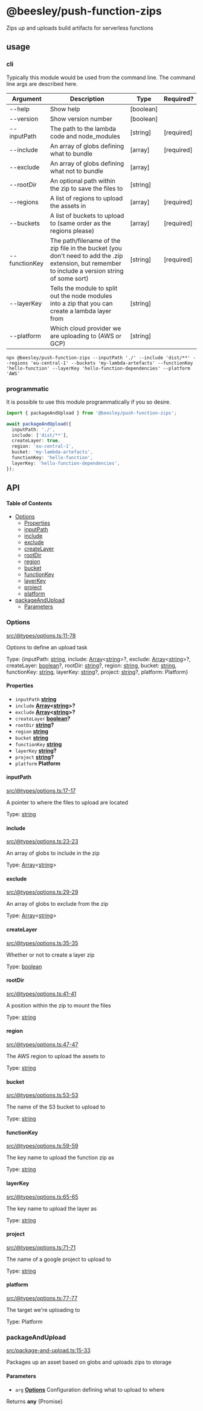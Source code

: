 # @beesley/push-function-zips

Zips up and uploads build artifacts for serverless functions

## usage

### cli

Typically this module would be used from the command line. The command line args are described here.

| Argument      | Description                                                                                                                                       | Type       | Required?   |
| ------------- | ------------------------------------------------------------------------------------------------------------------------------------------------- | ---------- | ----------- |
| --help        | Show help                                                                                                                                         | \[boolean] |             |
| --version     | Show version number                                                                                                                               | \[boolean] |             |
| --inputPath   | The path to the lambda code and node\_modules                                                                                                     | \[string]  | \[required] |
| --include     | An array of globs defining what to bundle                                                                                                         | \[array]   | \[required] |
| --exclude     | An array of globs defining what not to bundle                                                                                                     | \[array]   |             |
| --rootDir     | An optional path within the zip to save the files to                                                                                              | \[string]  |             |
| --regions     | A list of regions to upload the assets in                                                                                                         | \[array]   | \[required] |
| --buckets     | A list of buckets to upload to (same order as the regions please)                                                                                 | \[array]   | \[required] |
| --functionKey | The path/filename of the zip file in the bucket (you don't need to add the .zip extension, but remember to include a version string of some sort) | \[string]  | \[required] |
| --layerKey    | Tells the module to split out the node modules into a zip that you can create a lambda layer from                                                 | \[string]  |             |
| --platform    | Which cloud provider we are uploading to (AWS or GCP)                                                                                             | \[string]  |             |

```shell
npx @beesley/push-function-zips --inputPath './' --include 'dist/**' --regions 'eu-central-1' --buckets 'my-lambda-artefacts' --functionKey 'hello-function' --layerKey 'hello-function-dependencies' --platform 'AWS'
```

### programmatic

It is possible to use this module programmatically if you so desire.

```typescript
import { packageAndUpload } from '@beesley/push-function-zips';

await packageAndUpload({
  inputPath: './',
  include: ['dist/**'],
  createLayer: true,
  region: 'eu-central-1',
  bucket: 'my-lambda-artefacts',
  functionKey: 'hello-function',
  layerKey: 'hello-function-dependencies',
});
```

## API

<!-- Generated by documentation.js. Update this documentation by updating the source code. -->

#### Table of Contents

*   [Options](#options)
    *   [Properties](#properties)
    *   [inputPath](#inputpath)
    *   [include](#include)
    *   [exclude](#exclude)
    *   [createLayer](#createlayer)
    *   [rootDir](#rootdir)
    *   [region](#region)
    *   [bucket](#bucket)
    *   [functionKey](#functionkey)
    *   [layerKey](#layerkey)
    *   [project](#project)
    *   [platform](#platform)
*   [packageAndUpload](#packageandupload)
    *   [Parameters](#parameters)

### Options

[src/@types/options.ts:11-78](https://github.com/bbeesley/push-function-zips/blob/72e5755bc2958572d78039bafb4a58b62860b8e9/src/@types/options.ts#L6-L10 "Source code on GitHub")

Options to define an upload task

Type: {inputPath: [string](https://developer.mozilla.org/docs/Web/JavaScript/Reference/Global_Objects/String), include: [Array](https://developer.mozilla.org/docs/Web/JavaScript/Reference/Global_Objects/Array)<[string](https://developer.mozilla.org/docs/Web/JavaScript/Reference/Global_Objects/String)>?, exclude: [Array](https://developer.mozilla.org/docs/Web/JavaScript/Reference/Global_Objects/Array)<[string](https://developer.mozilla.org/docs/Web/JavaScript/Reference/Global_Objects/String)>?, createLayer: [boolean](https://developer.mozilla.org/docs/Web/JavaScript/Reference/Global_Objects/Boolean)?, rootDir: [string](https://developer.mozilla.org/docs/Web/JavaScript/Reference/Global_Objects/String)?, region: [string](https://developer.mozilla.org/docs/Web/JavaScript/Reference/Global_Objects/String), bucket: [string](https://developer.mozilla.org/docs/Web/JavaScript/Reference/Global_Objects/String), functionKey: [string](https://developer.mozilla.org/docs/Web/JavaScript/Reference/Global_Objects/String), layerKey: [string](https://developer.mozilla.org/docs/Web/JavaScript/Reference/Global_Objects/String)?, project: [string](https://developer.mozilla.org/docs/Web/JavaScript/Reference/Global_Objects/String)?, platform: Platform}

#### Properties

*   `inputPath` **[string](https://developer.mozilla.org/docs/Web/JavaScript/Reference/Global_Objects/String)**&#x20;
*   `include` **[Array](https://developer.mozilla.org/docs/Web/JavaScript/Reference/Global_Objects/Array)<[string](https://developer.mozilla.org/docs/Web/JavaScript/Reference/Global_Objects/String)>?**&#x20;
*   `exclude` **[Array](https://developer.mozilla.org/docs/Web/JavaScript/Reference/Global_Objects/Array)<[string](https://developer.mozilla.org/docs/Web/JavaScript/Reference/Global_Objects/String)>?**&#x20;
*   `createLayer` **[boolean](https://developer.mozilla.org/docs/Web/JavaScript/Reference/Global_Objects/Boolean)?**&#x20;
*   `rootDir` **[string](https://developer.mozilla.org/docs/Web/JavaScript/Reference/Global_Objects/String)?**&#x20;
*   `region` **[string](https://developer.mozilla.org/docs/Web/JavaScript/Reference/Global_Objects/String)**&#x20;
*   `bucket` **[string](https://developer.mozilla.org/docs/Web/JavaScript/Reference/Global_Objects/String)**&#x20;
*   `functionKey` **[string](https://developer.mozilla.org/docs/Web/JavaScript/Reference/Global_Objects/String)**&#x20;
*   `layerKey` **[string](https://developer.mozilla.org/docs/Web/JavaScript/Reference/Global_Objects/String)?**&#x20;
*   `project` **[string](https://developer.mozilla.org/docs/Web/JavaScript/Reference/Global_Objects/String)?**&#x20;
*   `platform` **Platform**&#x20;

#### inputPath

[src/@types/options.ts:17-17](https://github.com/bbeesley/push-function-zips/blob/72e5755bc2958572d78039bafb4a58b62860b8e9/src/@types/options.ts#L17-L17 "Source code on GitHub")

A pointer to where the files to upload are located

Type: [string](https://developer.mozilla.org/docs/Web/JavaScript/Reference/Global_Objects/String)

#### include

[src/@types/options.ts:23-23](https://github.com/bbeesley/push-function-zips/blob/72e5755bc2958572d78039bafb4a58b62860b8e9/src/@types/options.ts#L23-L23 "Source code on GitHub")

An array of globs to include in the zip

Type: [Array](https://developer.mozilla.org/docs/Web/JavaScript/Reference/Global_Objects/Array)<[string](https://developer.mozilla.org/docs/Web/JavaScript/Reference/Global_Objects/String)>

#### exclude

[src/@types/options.ts:29-29](https://github.com/bbeesley/push-function-zips/blob/72e5755bc2958572d78039bafb4a58b62860b8e9/src/@types/options.ts#L29-L29 "Source code on GitHub")

An array of globs to exclude from the zip

Type: [Array](https://developer.mozilla.org/docs/Web/JavaScript/Reference/Global_Objects/Array)<[string](https://developer.mozilla.org/docs/Web/JavaScript/Reference/Global_Objects/String)>

#### createLayer

[src/@types/options.ts:35-35](https://github.com/bbeesley/push-function-zips/blob/72e5755bc2958572d78039bafb4a58b62860b8e9/src/@types/options.ts#L35-L35 "Source code on GitHub")

Whether or not to create a layer zip

Type: [boolean](https://developer.mozilla.org/docs/Web/JavaScript/Reference/Global_Objects/Boolean)

#### rootDir

[src/@types/options.ts:41-41](https://github.com/bbeesley/push-function-zips/blob/72e5755bc2958572d78039bafb4a58b62860b8e9/src/@types/options.ts#L41-L41 "Source code on GitHub")

A position within the zip to mount the files

Type: [string](https://developer.mozilla.org/docs/Web/JavaScript/Reference/Global_Objects/String)

#### region

[src/@types/options.ts:47-47](https://github.com/bbeesley/push-function-zips/blob/72e5755bc2958572d78039bafb4a58b62860b8e9/src/@types/options.ts#L47-L47 "Source code on GitHub")

The AWS region to upload the assets to

Type: [string](https://developer.mozilla.org/docs/Web/JavaScript/Reference/Global_Objects/String)

#### bucket

[src/@types/options.ts:53-53](https://github.com/bbeesley/push-function-zips/blob/72e5755bc2958572d78039bafb4a58b62860b8e9/src/@types/options.ts#L53-L53 "Source code on GitHub")

The name of the S3 bucket to upload to

Type: [string](https://developer.mozilla.org/docs/Web/JavaScript/Reference/Global_Objects/String)

#### functionKey

[src/@types/options.ts:59-59](https://github.com/bbeesley/push-function-zips/blob/72e5755bc2958572d78039bafb4a58b62860b8e9/src/@types/options.ts#L59-L59 "Source code on GitHub")

The key name to upload the function zip as

Type: [string](https://developer.mozilla.org/docs/Web/JavaScript/Reference/Global_Objects/String)

#### layerKey

[src/@types/options.ts:65-65](https://github.com/bbeesley/push-function-zips/blob/72e5755bc2958572d78039bafb4a58b62860b8e9/src/@types/options.ts#L65-L65 "Source code on GitHub")

The key name to upload the layer as

Type: [string](https://developer.mozilla.org/docs/Web/JavaScript/Reference/Global_Objects/String)

#### project

[src/@types/options.ts:71-71](https://github.com/bbeesley/push-function-zips/blob/72e5755bc2958572d78039bafb4a58b62860b8e9/src/@types/options.ts#L71-L71 "Source code on GitHub")

The name of a google project to upload to

Type: [string](https://developer.mozilla.org/docs/Web/JavaScript/Reference/Global_Objects/String)

#### platform

[src/@types/options.ts:77-77](https://github.com/bbeesley/push-function-zips/blob/72e5755bc2958572d78039bafb4a58b62860b8e9/src/@types/options.ts#L77-L77 "Source code on GitHub")

The target we're uploading to

Type: Platform

### packageAndUpload

[src/package-and-upload.ts:15-33](https://github.com/bbeesley/push-function-zips/blob/72e5755bc2958572d78039bafb4a58b62860b8e9/src/package-and-upload.ts#L15-L33 "Source code on GitHub")

Packages up an asset based on globs and uploads zips to storage

#### Parameters

*   `arg` **[Options](#options)** Configuration defining what to upload to where

Returns **any** {Promise<void>}
